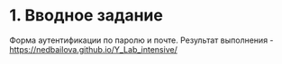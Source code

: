 # 1. Вводное задание
Форма аутентификации по паролю и почте.
Результат выполнения - https://nedbailova.github.io/Y_Lab_intensive/ 

